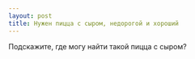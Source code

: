 ```yaml
---
layout: post 
title: Нужен пицца с сыром, недорогой и хороший 
--- 
```

Подскажите, где могу найти такой пицца с сыром?